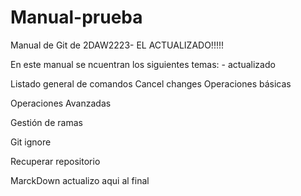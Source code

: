 
# Manual-prueba
Manual de Git de 2DAW2223- EL ACTUALIZADO!!!!!

En este manual se ncuentran los siguientes temas: - actualizado

Listado general de comandos
Cancel changes
Operaciones básicas

Operaciones Avanzadas

Gestión de ramas

Git ignore

Recuperar repositorio

MarckDown
actualizo aqui al final
